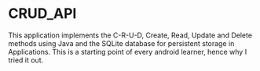 # CRUD_API
This application implements the C-R-U-D, Create, Read, Update and Delete methods using Java and the SQLite database for persistent storage
in Applications.
This is a starting point of every android learner, hence why I tried it out.
